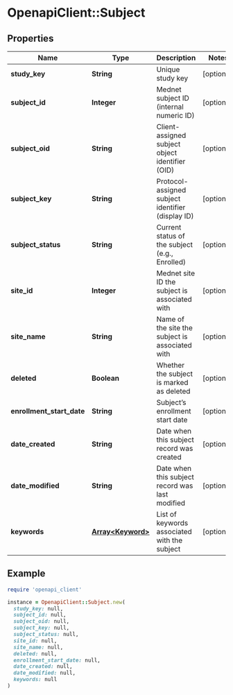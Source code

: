 # OpenapiClient::Subject

## Properties

| Name | Type | Description | Notes |
| ---- | ---- | ----------- | ----- |
| **study_key** | **String** | Unique study key | [optional] |
| **subject_id** | **Integer** | Mednet subject ID (internal numeric ID) | [optional] |
| **subject_oid** | **String** | Client-assigned subject object identifier (OID) | [optional] |
| **subject_key** | **String** | Protocol-assigned subject identifier (display ID) | [optional] |
| **subject_status** | **String** | Current status of the subject (e.g., Enrolled) | [optional] |
| **site_id** | **Integer** | Mednet site ID the subject is associated with | [optional] |
| **site_name** | **String** | Name of the site the subject is associated with | [optional] |
| **deleted** | **Boolean** | Whether the subject is marked as deleted | [optional] |
| **enrollment_start_date** | **String** | Subject’s enrollment start date | [optional] |
| **date_created** | **String** | Date when this subject record was created | [optional] |
| **date_modified** | **String** | Date when this subject record was last modified | [optional] |
| **keywords** | [**Array&lt;Keyword&gt;**](Keyword.md) | List of keywords associated with the subject | [optional] |

## Example

```ruby
require 'openapi_client'

instance = OpenapiClient::Subject.new(
  study_key: null,
  subject_id: null,
  subject_oid: null,
  subject_key: null,
  subject_status: null,
  site_id: null,
  site_name: null,
  deleted: null,
  enrollment_start_date: null,
  date_created: null,
  date_modified: null,
  keywords: null
)
```

